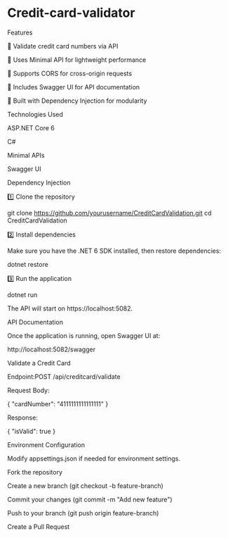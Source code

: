 # Credit-card-validator

Features

🔹 Validate credit card numbers via API

🔹 Uses Minimal API for lightweight performance

🔹 Supports CORS for cross-origin requests

🔹 Includes Swagger UI for API documentation

🔹 Built with Dependency Injection for modularity

Technologies Used

ASP.NET Core 6

C#

Minimal APIs

Swagger UI

Dependency Injection



1️⃣ Clone the repository

git clone https://github.com/yourusername/CreditCardValidation.git
cd CreditCardValidation

2️⃣ Install dependencies

Make sure you have the .NET 6 SDK installed, then restore dependencies:

dotnet restore

3️⃣ Run the application

dotnet run

The API will start on https://localhost:5082.

API Documentation

Once the application is running, open Swagger UI at:

http://localhost:5082/swagger

Validate a Credit Card

Endpoint:POST /api/creditcard/validate

Request Body:

{
  "cardNumber": "4111111111111111"
}

Response:

{
  "isValid": true
}



Environment Configuration

Modify appsettings.json if needed for environment settings.



Fork the repository

Create a new branch (git checkout -b feature-branch)

Commit your changes (git commit -m "Add new feature")

Push to your branch (git push origin feature-branch)

Create a Pull Request 




